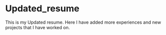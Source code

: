 # Updated_resume
This is my Updated resume. Here I have added more experiences and new projects that I have worked on.
